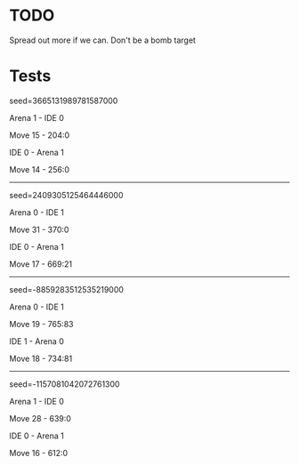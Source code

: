 # TODO

Spread out more if we can. Don't be a bomb target


# Tests

seed=3665131989781587000

Arena 1 - IDE 0

Move 15 - 204:0


IDE 0 - Arena 1

Move 14 - 256:0

---

seed=2409305125464446000

Arena 0 - IDE 1

Move 31 - 370:0


IDE 0 - Arena 1

Move 17 - 669:21

---

seed=-8859283512535219000

Arena 0 - IDE 1

Move 19 - 765:83

IDE 1 - Arena 0

Move 18 - 734:81

---

seed=-1157081042072761300

Arena 1 - IDE 0

Move 28 - 639:0


IDE 0 - Arena 1

Move 16 - 612:0
